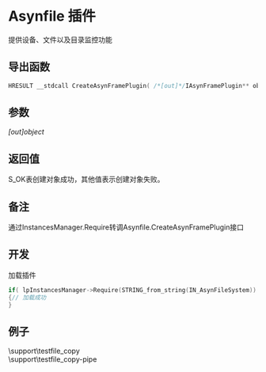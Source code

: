# Asynfile 插件  

提供设备、文件以及目录监控功能  

## 导出函数  
```c++  
HRESULT __stdcall CreateAsynFramePlugin( /*[out]*/IAsynFramePlugin** object )    
```  

## 参数
*[out]object*  

## 返回值
S_OK表创建对象成功，其他值表示创建对象失败。  

## 备注
通过InstancesManager.Require转调Asynfile.CreateAsynFramePlugin接口  

## 开发  
加载插件
```c++  
if( lpInstancesManager->Require(STRING_from_string(IN_AsynFileSystem)) == S_OK )
{// 加载成功
}
```  

## 例子  
\support\testfile_copy  
\support\testfile_copy-pipe  